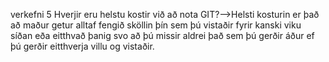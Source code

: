 verkefni 5
Hverjir eru helstu kostir við að nota GIT?-->Helsti kosturin er það að maður getur alltaf fengið sköllin þín sem þú vistaðir fyrir kanski viku síðan eða eitthvað þanig svo að þú missir aldrei það sem þú gerðir áður ef þú gerðir eitthverja villu og vistaðir.
